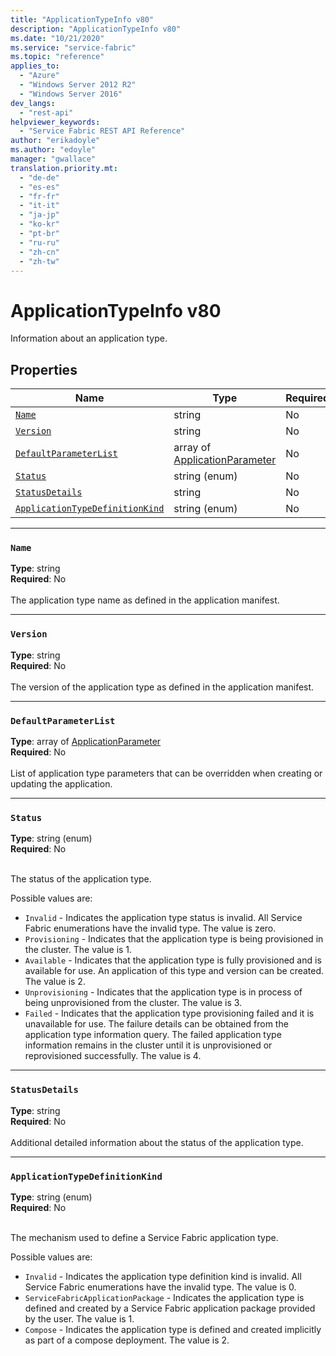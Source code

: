 ```yaml
---
title: "ApplicationTypeInfo v80"
description: "ApplicationTypeInfo v80"
ms.date: "10/21/2020"
ms.service: "service-fabric"
ms.topic: "reference"
applies_to: 
  - "Azure"
  - "Windows Server 2012 R2"
  - "Windows Server 2016"
dev_langs: 
  - "rest-api"
helpviewer_keywords: 
  - "Service Fabric REST API Reference"
author: "erikadoyle"
ms.author: "edoyle"
manager: "gwallace"
translation.priority.mt: 
  - "de-de"
  - "es-es"
  - "fr-fr"
  - "it-it"
  - "ja-jp"
  - "ko-kr"
  - "pt-br"
  - "ru-ru"
  - "zh-cn"
  - "zh-tw"
---
```

# ApplicationTypeInfo v80

Information about an application type.

## Properties
| Name | Type | Required |
| --- | --- | --- |
| [`Name`](#name) | string | No |
| [`Version`](#version) | string | No |
| [`DefaultParameterList`](#defaultparameterlist) | array of [ApplicationParameter](sfclient-v80-model-applicationparameter.md) | No |
| [`Status`](#status) | string (enum) | No |
| [`StatusDetails`](#statusdetails) | string | No |
| [`ApplicationTypeDefinitionKind`](#applicationtypedefinitionkind) | string (enum) | No |

____
### `Name`
__Type__: string <br/>
__Required__: No<br/>
<br/>
The application type name as defined in the application manifest.

____
### `Version`
__Type__: string <br/>
__Required__: No<br/>
<br/>
The version of the application type as defined in the application manifest.

____
### `DefaultParameterList`
__Type__: array of [ApplicationParameter](sfclient-v80-model-applicationparameter.md) <br/>
__Required__: No<br/>
<br/>
List of application type parameters that can be overridden when creating or updating the application.

____
### `Status`
__Type__: string (enum) <br/>
__Required__: No<br/>
<br/>


The status of the application type.


Possible values are: 

  - `Invalid` - Indicates the application type status is invalid. All Service Fabric enumerations have the invalid type. The value is zero.
  - `Provisioning` - Indicates that the application type is being provisioned in the cluster. The value is 1.
  - `Available` - Indicates that the application type is fully provisioned and is available for use. An application of this type and version can be created. The value is 2.
  - `Unprovisioning` - Indicates that the application type is in process of being unprovisioned from the cluster. The value is 3.
  - `Failed` - Indicates that the application type provisioning failed and it is unavailable for use. The failure details can be obtained from the application type information query. The failed application type information remains in the cluster until it is unprovisioned or reprovisioned successfully. The value is 4.



____
### `StatusDetails`
__Type__: string <br/>
__Required__: No<br/>
<br/>
Additional detailed information about the status of the application type.

____
### `ApplicationTypeDefinitionKind`
__Type__: string (enum) <br/>
__Required__: No<br/>
<br/>


The mechanism used to define a Service Fabric application type.


Possible values are: 

  - `Invalid` - Indicates the application type definition kind is invalid. All Service Fabric enumerations have the invalid type. The value is 0.
  - `ServiceFabricApplicationPackage` - Indicates the application type is defined and created by a Service Fabric application package provided by the user. The value is 1.
  - `Compose` - Indicates the application type is defined and created implicitly as part of a compose deployment. The value is 2.


